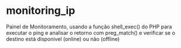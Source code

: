 # monitoring_ip
Painel de Monitoramento, usando a função shell_exec() do PHP para executar o ping e analisar o retorno com preg_match() e verificar se o destino está disponivel (online) ou não (offline)
